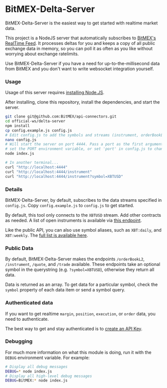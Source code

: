 # BitMEX-Delta-Server

BitMEX-Delta-Server is the easiest way to get started with realtime market data.

This project is a NodeJS server that automatically subscribes to
[BitMEX's RealTime Feed](https://www.bitmex.com/app/wsAPI). It processes deltas for you and keeps
a copy of all public exchange data in memory, so you can poll it as often as you like without worrying
about exchange ratelimits.

Use BitMEX-Delta-Server if you have a need for up-to-the-millisecond data from BitMEX and you don't
want to write websocket integration yourself.

### Usage

Usage of this server requires [installing Node.JS](https://nodejs.org/download/).

After installing, clone this repository, install the dependencies, and start the server.

```bash
git clone git@github.com:BitMEX/api-connectors.git
cd official-ws/delta-server
npm install
cp config.example.js config.js
# Edit config.js to add the symbols and streams (instrument, orderBookL2, etc) that you want to watch.
nano config.js
# Will start the server on port 4444. Pass a port as the first argument,
# set the PORT environment variable, or set 'port' in config.js to change this.
node index.js

# In another terminal...
curl "http://localhost:4444"
curl "http://localhost:4444/instrument"
curl "http://localhost:4444/instrument?symbol=XBTUSD"
```

### Details

BitMEX-Delta-Server, by default, subscribes to the data streams specified in `config.js`. Copy `config.example.js`
to `config.js` to get started.

By default, this tool only connects to the `XBTUSD` stream. Add other contracts as needed. A list of open instruments
is available via [this endpoint](https://www.bitmex.com:443/api/v1/instrument?filter=%7B%22state%22%3A%20%22Open%22%7D).

Like the public API, you can also use symbol aliases, such as `XBT:daily`, and `XBT:weekly`. The
[full list is available here](https://www.bitmex.com/api/v1/instrument/activeIntervals).

### Public Data

By default, BitMEX-Delta-Server makes the endpoints `/orderBookL2`, `/instrument`, `/quote`, and `/trade` available.
These endpoints take an optional symbol in the querystring (e.g. `?symbol=XBTUSD`), otherwise they return all data.

Data is returned as an array. To get data for a particular symbol, check the `symbol` property of each data item
or send a symbol query.

### Authenticated data

If you want to get realtime `margin`, `position`, `execution`, or `order` data, you need to authenticate.

The best way to get and stay authenticated is to [create an API Key](https://www.bitmex.com/app/apiKeys).

### Debugging

For much more information on what this module is doing, run it with the `DEBUG` environment variable. For example:

```bash
# Display all debug messages
DEBUG=* node index.js
# Display all high-level debug messages
DEBUG=BitMEX:* node index.js
```
